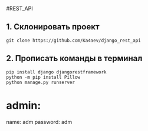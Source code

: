 #REST_API

## 1. Склонировать проект
```
git clone https://github.com/Ka4aev/django_rest_api
```
## 2. Прописать команды в терминал
```
pip install django djangorestframework 
python -m pip install Pillow
python manage.py runserver
```
# admin:
name: adm
password: adm
